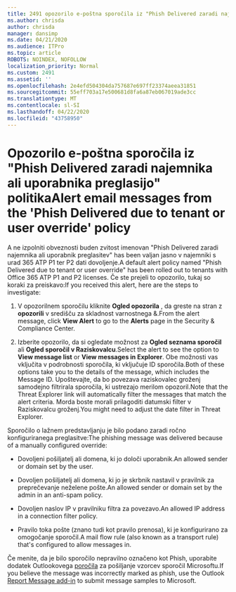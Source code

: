 ```yaml
---
title: 2491 opozorilo e-poštna sporočila iz "Phish Delivered zaradi najemnika ali uporabnika preglasijo" politika
ms.author: chrisda
author: chrisda
manager: dansimp
ms.date: 04/21/2020
ms.audience: ITPro
ms.topic: article
ROBOTS: NOINDEX, NOFOLLOW
localization_priority: Normal
ms.custom: 2491
ms.assetid: ''
ms.openlocfilehash: 2e4efd504304da757687e697ff23374aeea31851
ms.sourcegitcommit: 55eff703a17e500681d8fa6a87eb067019ade3cc
ms.translationtype: MT
ms.contentlocale: sl-SI
ms.lasthandoff: 04/22/2020
ms.locfileid: "43758950"
---
```

# <a name="alert-email-messages-from-the-phish-delivered-due-to-tenant-or-user-override-policy"></a><span data-ttu-id="e064f-102">Opozorilo e-poštna sporočila iz "Phish Delivered zaradi najemnika ali uporabnika preglasijo" politika</span><span class="sxs-lookup"><span data-stu-id="e064f-102">Alert email messages from the 'Phish Delivered due to tenant or user override' policy</span></span>

<span data-ttu-id="e064f-103">A ne izpolniti obveznosti buden zvitost imenovan "Phish Delivered zaradi najemnika ali uporabnik preglasitev" has been valjan jasno v najemniki s urad 365 ATP P1 ter P2 dati dovoljenje.</span><span class="sxs-lookup"><span data-stu-id="e064f-103">A default alert policy named "Phish Delivered due to tenant or user override" has been rolled out to tenants with Office 365 ATP P1 and P2 licenses.</span></span> <span data-ttu-id="e064f-104">Če ste prejeli to opozorilo, tukaj so koraki za preiskavo:</span><span class="sxs-lookup"><span data-stu-id="e064f-104">If you received this alert, here are the steps to investigate:</span></span>

1. <span data-ttu-id="e064f-105">V opozorilnem sporočilu kliknite **Ogled opozorila** , da greste na stran z **opozorili** v središču za skladnost varnostnega &.</span><span class="sxs-lookup"><span data-stu-id="e064f-105">From the alert message, click **View Alert** to go to the **Alerts** page in the Security & Compliance Center.</span></span>

2. <span data-ttu-id="e064f-106">Izberite opozorilo, da si ogledate možnost za **Ogled seznama sporočil** ali **Ogled sporočil v Raziskovalcu**.</span><span class="sxs-lookup"><span data-stu-id="e064f-106">Select the alert to see the option to **View message list** or **View messages in Explorer**.</span></span> <span data-ttu-id="e064f-107">Obe možnosti vas vključita v podrobnosti sporočila, ki vključuje ID sporočila.</span><span class="sxs-lookup"><span data-stu-id="e064f-107">Both of these options take you to the details of the message, which includes the Message ID.</span></span> <span data-ttu-id="e064f-108">Upoštevajte, da bo povezava raziskovalec groženj samodejno filtrirala sporočila, ki ustrezajo merilom opozoril.</span><span class="sxs-lookup"><span data-stu-id="e064f-108">Note that the Threat Explorer link will automatically filter the messages that match the alert criteria.</span></span> <span data-ttu-id="e064f-109">Morda boste morali prilagoditi datumski filter v Raziskovalcu groženj.</span><span class="sxs-lookup"><span data-stu-id="e064f-109">You might need to adjust the date filter in Threat Explorer.</span></span>

<span data-ttu-id="e064f-110">Sporočilo o lažnem predstavljanju je bilo podano zaradi ročno konfiguriranega preglasitve:</span><span class="sxs-lookup"><span data-stu-id="e064f-110">The phishing message was delivered because of a manually configured override:</span></span>

- <span data-ttu-id="e064f-111">Dovoljeni pošiljatelj ali domena, ki jo določi uporabnik.</span><span class="sxs-lookup"><span data-stu-id="e064f-111">An allowed sender or domain set by the user.</span></span>

- <span data-ttu-id="e064f-112">Dovoljen pošiljatelj ali domena, ki jo je skrbnik nastavil v pravilnik za preprečevanje neželene pošte.</span><span class="sxs-lookup"><span data-stu-id="e064f-112">An allowed sender or domain set by the admin in an anti-spam policy.</span></span>

- <span data-ttu-id="e064f-113">Dovoljen naslov IP v pravilniku filtra za povezavo.</span><span class="sxs-lookup"><span data-stu-id="e064f-113">An allowed IP address in a connection filter policy.</span></span>

- <span data-ttu-id="e064f-114">Pravilo toka pošte (znano tudi kot pravilo prenosa), ki je konfigurirano za omogočanje sporočil.</span><span class="sxs-lookup"><span data-stu-id="e064f-114">A mail flow rule (also known as a transport rule) that's configured to allow messages in.</span></span>

<span data-ttu-id="e064f-115">Če menite, da je bilo sporočilo nepravilno označeno kot Phish, uporabite dodatek Outlookovega [poročila](https://support.office.com/article/b5caa9f1-cdf3-4443-af8c-ff724ea719d2) za pošiljanje vzorcev sporočil Microsoftu.</span><span class="sxs-lookup"><span data-stu-id="e064f-115">If you believe the message was incorrectly marked as phish, use the Outlook [Report Message add-in](https://support.office.com/article/b5caa9f1-cdf3-4443-af8c-ff724ea719d2) to submit message samples to Microsoft.</span></span>
